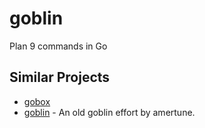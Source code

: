 goblin
======

Plan 9 commands in Go


Similar Projects
----------------

* [gobox](https://github.com/surma/gobox) 
* [goblin](https://bitbucket.org/amertune/goblin) - An old goblin effort by amertune.
